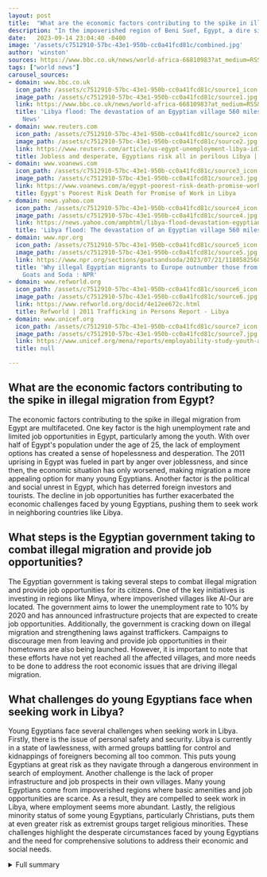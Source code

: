 ```yaml
---
layout: post
title:  "What are the economic factors contributing to the spike in illegal migration from Egypt?"
description: "In the impoverished region of Beni Suef, Egypt, a dire situation has unfolded. Thousands of young men from a small village have left their homes and traveled to Libya in search of work. This investigative report sheds light on the reasons behind their journey, the challenges they face, and the need for international support in finding sustainable solutions."
date:   2023-09-14 23:04:40 -0400
image: '/assets/c7512910-57bc-43e1-950b-cc0a41fcd81c/combined.jpg'
author: 'winston'
sources: https://www.bbc.co.uk/news/world-africa-66810983?at_medium=RSS&at_campaign=KARANGA https://www.reuters.com/article/us-egypt-unemployment-libya-idINKBN0L11T220150128 https://www.voanews.com/a/egypt-poorest-risk-death-promise-work-libya/3951561.html https://news.yahoo.com/amphtml/libya-flood-devastation-egyptian-village-150354552.html https://www.npr.org/sections/goatsandsoda/2023/07/21/1188582560/egypts-vanishing-village-men-risking-it-all-to-get-to-europe https://www.unicef.org/mena/reports/employability-study-youth-and-adolescents-libya https://www.refworld.org/docid/4e12ee672c.html
tags: ["world news"]
carousel_sources:
- domain: www.bbc.co.uk
  icon_path: /assets/c7512910-57bc-43e1-950b-cc0a41fcd81c/source1_icon.jpg
  image_path: /assets/c7512910-57bc-43e1-950b-cc0a41fcd81c/source1.jpg
  link: https://www.bbc.co.uk/news/world-africa-66810983?at_medium=RSS&at_campaign=KARANGA
  title: 'Libya flood: The devastation of an Egyptian village 560 miles away - BBC
    News'
- domain: www.reuters.com
  icon_path: /assets/c7512910-57bc-43e1-950b-cc0a41fcd81c/source2_icon.jpg
  image_path: /assets/c7512910-57bc-43e1-950b-cc0a41fcd81c/source2.jpg
  link: https://www.reuters.com/article/us-egypt-unemployment-libya-idINKBN0L11T220150128
  title: Jobless and desperate, Egyptians risk all in perilous Libya | Reuters
- domain: www.voanews.com
  icon_path: /assets/c7512910-57bc-43e1-950b-cc0a41fcd81c/source3_icon.jpg
  image_path: /assets/c7512910-57bc-43e1-950b-cc0a41fcd81c/source3.jpg
  link: https://www.voanews.com/a/egypt-poorest-risk-death-promise-work-libya/3951561.html
  title: Egypt's Poorest Risk Death for Promise of Work in Libya
- domain: news.yahoo.com
  icon_path: /assets/c7512910-57bc-43e1-950b-cc0a41fcd81c/source4_icon.jpg
  image_path: /assets/c7512910-57bc-43e1-950b-cc0a41fcd81c/source4.jpg
  link: https://news.yahoo.com/amphtml/libya-flood-devastation-egyptian-village-150354552.html
  title: 'Libya flood: The devastation of an Egyptian village 560 miles away'
- domain: www.npr.org
  icon_path: /assets/c7512910-57bc-43e1-950b-cc0a41fcd81c/source5_icon.jpg
  image_path: /assets/c7512910-57bc-43e1-950b-cc0a41fcd81c/source5.jpg
  link: https://www.npr.org/sections/goatsandsoda/2023/07/21/1188582560/egypts-vanishing-village-men-risking-it-all-to-get-to-europe
  title: 'Why illegal Egyptian migrants to Europe outnumber those from other countries  :
    Goats and Soda : NPR'
- domain: www.refworld.org
  icon_path: /assets/c7512910-57bc-43e1-950b-cc0a41fcd81c/source6_icon.jpg
  image_path: /assets/c7512910-57bc-43e1-950b-cc0a41fcd81c/source6.jpg
  link: https://www.refworld.org/docid/4e12ee672c.html
  title: Refworld | 2011 Trafficking in Persons Report - Libya
- domain: www.unicef.org
  icon_path: /assets/c7512910-57bc-43e1-950b-cc0a41fcd81c/source7_icon.jpg
  image_path: /assets/c7512910-57bc-43e1-950b-cc0a41fcd81c/source7.jpg
  link: https://www.unicef.org/mena/reports/employability-study-youth-and-adolescents-libya
  title: null

---
```


## What are the economic factors contributing to the spike in illegal migration from Egypt?
The economic factors contributing to the spike in illegal migration from Egypt are multifaceted. One key factor is the high unemployment rate and limited job opportunities in Egypt, particularly among the youth. With over half of Egypt's population under the age of 25, the lack of employment options has created a sense of hopelessness and desperation. The 2011 uprising in Egypt was fueled in part by anger over joblessness, and since then, the economic situation has only worsened, making migration a more appealing option for many young Egyptians. Another factor is the political and social unrest in Egypt, which has deterred foreign investors and tourists. The decline in job opportunities has further exacerbated the economic challenges faced by young Egyptians, pushing them to seek work in neighboring countries like Libya.

## What steps is the Egyptian government taking to combat illegal migration and provide job opportunities?
The Egyptian government is taking several steps to combat illegal migration and provide job opportunities for its citizens. One of the key initiatives is investing in regions like Minya, where impoverished villages like Al-Our are located. The government aims to lower the unemployment rate to 10% by 2020 and has announced infrastructure projects that are expected to create job opportunities. Additionally, the government is cracking down on illegal migration and strengthening laws against traffickers. Campaigns to discourage men from leaving and provide job opportunities in their hometowns are also being launched. However, it is important to note that these efforts have not yet reached all the affected villages, and more needs to be done to address the root economic issues that are driving illegal migration.

## What challenges do young Egyptians face when seeking work in Libya?
Young Egyptians face several challenges when seeking work in Libya. Firstly, there is the issue of personal safety and security. Libya is currently in a state of lawlessness, with armed groups battling for control and kidnappings of foreigners becoming all too common. This puts young Egyptians at great risk as they navigate through a dangerous environment in search of employment. Another challenge is the lack of proper infrastructure and job prospects in their own villages. Many young Egyptians come from impoverished regions where basic amenities and job opportunities are scarce. As a result, they are compelled to seek work in Libya, where employment seems more abundant. Lastly, the religious minority status of some young Egyptians, particularly Christians, puts them at even greater risk as extremist groups target religious minorities. These challenges highlight the desperate circumstances faced by young Egyptians and the need for comprehensive solutions to address their economic and social needs.



<details>
  <summary>Full summary</summary>
<p>In a small village in the impoverished region of Beni Suef, Egypt, a dire situation has unfolded. Locals claim that thousands of young men have left the village and traveled to Libya in search of work. Egypt's Central Agency for Public Mobilisation and Statistics reports that over 60% of the village's population lives in poverty, making it no surprise that these young men are willing to risk everything for a shot at a better life.</p>
<p>The journey to Libya is not an easy one. Desperate young Egyptians, facing high unemployment rates and limited job opportunities at home, are turning to Libya as a source of employment. However, Libya itself is in a state of lawlessness, with armed groups battling for control and kidnappings of foreigners becoming all too common. Despite the risks, these young Egyptians are willing to brave the dangers in the hope of securing a stable income.</p>
<p>The economic situation in Egypt has exacerbated the issue. Unemployment, especially among the country's youth, is a major challenge. Over half of Egypt's population is under 25 years old, and the 2011 uprising was fueled in part by anger over joblessness. Under President Sisi's rule, the difficulty of affording a home and getting married has increased, further straining the already tense economic climate.</p>
<p>Political and social unrest in Egypt has deterred foreign investors and tourists, causing a decline in job opportunities. The unemployment rate has climbed from 8.9% to 13%, leaving many young Egyptians with limited prospects. It is no wonder that thousands are drawn to the construction industry in Libya, where opportunities seem more abundant.</p>
<p>The village of Al-Our, from which many of these young men hail, lacks basic infrastructure and job prospects. Cars with Libyan license plates can often be seen outside Al-Our, a testament to the number of villagers seeking work in Libya. The Christian faith of the kidnapped Egyptians puts them at even greater risk, as extremist groups target religious minorities.</p>
<p>The Egyptian government recognizes the severity of the issue and plans to invest in regions like Minya, where Al-Our is located. However, these efforts have not yet reached the village, leaving its residents without hope for finding jobs. The government aims to lower unemployment to 10% by 2020 and has announced infrastructure projects that are expected to create job opportunities.</p>
<p>Despite the dangers and the pleas of their families, young Egyptians continue to buy tickets to Libya in the hope of finding work. Many resort to borrowing money or selling their possessions to pay smugglers to facilitate their journey, risking their lives and falling victim to human trafficking.</p>
<p>The situation is not unique to this village or this region. Thousands of men are disappearing from Egypt's poor rural villages, leaving their families behind and calling from neighboring Libya to ask for money to pay smugglers. The increase in Egyptians leaving the country can be attributed to the plummeting economy and rising inflation, which have made it increasingly difficult for individuals to make ends meet.</p>
<p>Smugglers prey on the vulnerability of these desperate individuals, promising a better life in Europe. However, the reality is far from what they are promised. Migrants face abuse and danger on their journey, with many dying or being abandoned along the way. Mahmoud Ibrahim, a young man from a poor village, disappeared and drowned in a shipwreck, leaving his family devastated.</p>
<p>Facebook pages are filled with photos of missing Egyptians, desperate for any information about their loved ones. The economic factors contributing to this spike in illegal migration from Egypt cannot be ignored, but the government is taking steps to combat it. Egypt is cracking down on illegal migration and strengthening laws against traffickers. Campaigns are being launched to discourage men from leaving and provide job opportunities in their hometowns.</p>
<p>Neighboring Libya acts as a source for traffickers, luring migrants through networks in Egypt. Survivors of shipwrecks often face legal troubles and are charged as part of smuggling networks. Families are left to borrow money and sell their belongings to pay smugglers for their loved ones' dangerous journeys.</p>
<p>The situation in Libya itself is dire. The country serves as a destination and transit point for men and women from sub-Saharan Africa and Asia who are subjected to forced labor and forced prostitution. Migrants typically seek employment in Libya as laborers and domestic workers, or as a transit point en route to Europe. However, fraudulent recruitment practices, confiscation of identity documents, nonpayment of wages, and debt bondage are common issues faced by migrant workers in the construction sector.</p>
<p>The internal unrest in Libya has only worsened the conditions for foreign workers, with some becoming victims of human trafficking. Joint naval patrols have decreased the number of migrants being smuggled to Malta and Italy, but those who do make the journey complain of poor treatment and a lack of efforts to identify trafficking victims.</p>
<p>The Government of Libya, however, has not fully complied with minimum standards for the elimination of trafficking. The Libyan government has failed to demonstrate significant efforts to investigate and prosecute trafficking offenses or to protect victims. Legislation prohibiting all forms of trafficking, increased law enforcement efforts, and standard procedures for identifying victims are urgently needed.</p>
<p>The journey to Libya may seem like a beacon of hope for young Egyptians seeking work, but the reality is far more complicated. The economic challenges and limited opportunities in Egypt, combined with the perils of working in a lawless country, create a desperate situation. The government's efforts to combat illegal migration and provide job opportunities are crucial for addressing this issue, but there is still a long way to go.</p>
<p>It is time for the international community to recognize the risks and difficulties faced by these young Egyptians and to lend their support in finding sustainable solutions. Until then, the story of young Egyptians seeking work in Libya remains one of desperation and hope in the face of adversity.</p>
</details>
